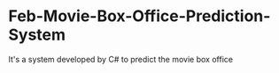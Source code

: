 # Feb-Movie-Box-Office-Prediction-System
It's a system developed by C# to predict the movie box office
